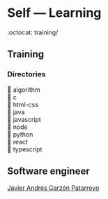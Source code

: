 # Self ― Learning
:octocat: training/

## Training
### Directories
:open_file_folder: algorithm  
:open_file_folder: c  
:open_file_folder: html-css  
:open_file_folder: java  
:open_file_folder: javascript  
:open_file_folder: node  
:open_file_folder: python  
:open_file_folder:  react  
:open_file_folder: typescript

## Software engineer
[Javier Andrés Garzón Patarroyo](https://www.javierandresgp.com)
